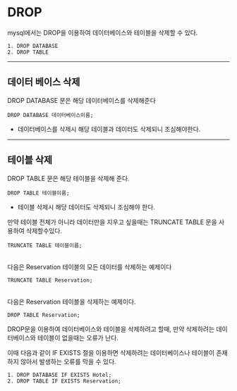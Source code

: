 # DROP
 
 mysql에서는 DROP을 이용하여 데이터베이스와 테이블을 삭제할 수 있다.

    1. DROP DATABASE
    2. DROP TABLE

---

## 데이터 베이스 삭제

DROP DATABASE 문은 해당 데이터베이스를 삭제해준다

    DROP DATABASE 데이터베이스이름;

* 데이터베이스를 삭제시 해당 테이블과 데이터도 삭제되니 조심해야한다.

---

## 테이블 삭제

DROP TABLE 문은 해당 테이블을 삭제해 준다.

    DROP TABLE 테이블이름;

* 테이블 삭제시 해당 데이터도 삭제되니 조심해야 한다.

만약 테이블 전체가 아니라 데이터만을 지우고 싶을때는 TRUNCATE TABLE 문을 사용하여 삭제할수있다.

    TRUNCATE TABLE 테이블이름;

<br>다음은 Reservation 테이블의 모든 데이터를 삭제하는 예제이다

    TRUNCATE TABLE Reservation;

<br>다음은 Reservation 테이블을 삭제하는 예제이다.

    DROP TABLE Reservation;

DROP문을 이용하여 데이터베이스와 테이블을 삭제하려고 할때, 만약 삭제하려는 데이터베이스와 테이블이 없을때는 오류가 난다.

이때 다음과 같이 IF EXISTS 절을 이용하면 삭제하려는 데이터베이스나 테이블이 존재하지 않아서 발생하는 오류를 막을 수 있다.

    1. DROP DATABASE IF EXISTS Hotel;
    2. DROP TABLE IF EXISTS Reservation;

